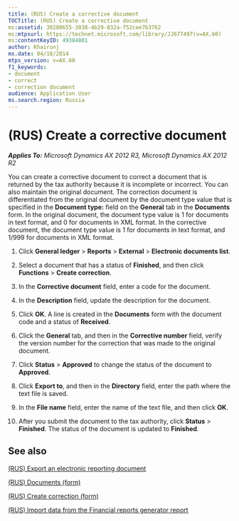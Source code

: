 ```yaml
---
title: (RUS) Create a corrective document
TOCTitle: (RUS) Create a corrective document
ms:assetid: 30280655-3038-4b29-832a-f52cee7b3762
ms:mtpsurl: https://technet.microsoft.com/library/JJ677497(v=AX.60)
ms:contentKeyID: 49384801
author: Khairunj
ms.date: 04/18/2014
mtps_version: v=AX.60
f1_keywords:
- document
- correct
- correction document
audience: Application User
ms.search.region: Russia
---
```


# (RUS) Create a corrective document 


_**Applies To:** Microsoft Dynamics AX 2012 R3, Microsoft Dynamics AX 2012 R2_

You can create a corrective document to correct a document that is returned by the tax authority because it is incomplete or incorrect. You can also maintain the original document. The correction document is differentiated from the original document by the document type value that is specified in the **Document type:** field on the **General** tab in the **Documents** form. In the original document, the document type value is 1 for documents in text format, and 0 for documents in XML format. In the corrective document, the document type value is 1 for documents in text format, and 1/999 for documents in XML format.

1.  Click **General ledger** \> **Reports** \> **External** \> **Electronic documents list**.

2.  Select a document that has a status of **Finished**, and then click **Functions** \> **Create correction**.

3.  In the **Corrective document** field, enter a code for the document.

4.  In the **Description** field, update the description for the document.

5.  Click **OK**. A line is created in the **Documents** form with the document code and a status of **Received**.

6.  Click the **General** tab, and then in the **Corrective number** field, verify the version number for the correction that was made to the original document.

7.  Click **Status** \> **Approved** to change the status of the document to **Approved**.

8.  Click **Export to**, and then in the **Directory** field, enter the path where the text file is saved.

9.  In the **File name** field, enter the name of the text file, and then click **OK**.

10. After you submit the document to the tax authority, click **Status** \> **Finished**. The status of the document is updated to **Finished**.

## See also

[(RUS) Export an electronic reporting document](rus-export-an-electronic-reporting-document.md)

[(RUS) Documents (form)](https://technet.microsoft.com/library/jj852139\(v=ax.60\))

[(RUS) Create correction (form)](https://technet.microsoft.com/library/jj710782\(v=ax.60\))

[(RUS) Import data from the Financial reports generator report](rus-import-data-from-the-financial-reports-generator-report.md)

  


